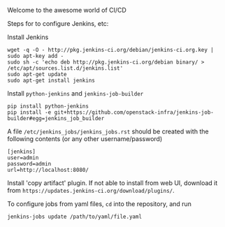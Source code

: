 Welcome to the awesome world of CI/CD

Steps for to configure Jenkins, etc:

Install Jenkins

    wget -q -O - http://pkg.jenkins-ci.org/debian/jenkins-ci.org.key | sudo apt-key add -
    sudo sh -c 'echo deb http://pkg.jenkins-ci.org/debian binary/ > /etc/apt/sources.list.d/jenkins.list'
    sudo apt-get update
    sudo apt-get install jenkins


Install `python-jenkins` and `jenkins-job-builder`

    pip install python-jenkins
    pip install -e git+https://github.com/openstack-infra/jenkins-job-builder#egg=jenkins_job_builder


A file `/etc/jenkins_jobs/jenkins_jobs.rst` should be created with the following contents (or any other username/password)

    [jenkins]
    user=admin
    password=admin
    url=http://localhost:8080/


Install 'copy artifact' plugin. If not able to install from web UI, download it from `https://updates.jenkins-ci.org/download/plugins/`.

To configure jobs from yaml files, `cd` into the repository, and run

    jenkins-jobs update /path/to/yaml/file.yaml

